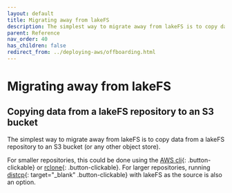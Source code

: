 ```yaml
---
layout: default
title: Migrating away from lakeFS
description: The simplest way to migrate away from lakeFS is to copy data from a lakeFS repository to an S3 bucket
parent: Reference
nav_order: 40
has_children: false
redirect_from: ../deploying-aws/offboarding.html
---
```


# Migrating away from lakeFS

## Copying data from a lakeFS repository to an S3 bucket

The simplest way to migrate away from lakeFS is to copy data from a lakeFS repository to an S3 bucket
(or any other object store).

For smaller repositories, this could be done using the [AWS cli](../integrations/aws_cli.md){: .button-clickable} or [rclone](../integrations/rclone.md){: .button-clickable}.
For larger repositories, running [distcp](https://hadoop.apache.org/docs/current/hadoop-distcp/DistCp.html){: target="_blank" .button-clickable} with lakeFS as the source is also an option.

